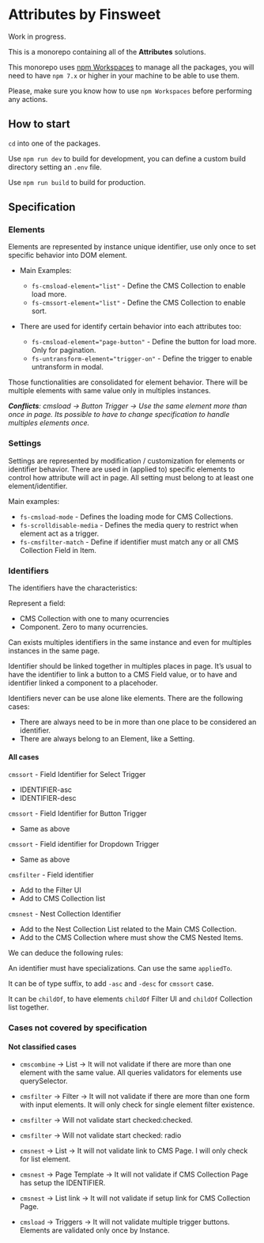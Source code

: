 # Attributes by Finsweet

Work in progress.

This is a monorepo containing all of the **Attributes** solutions.

This monorepo uses [npm Workspaces](https://docs.npmjs.com/cli/v7/using-npm/workspaces) to manage all the packages, you will need to have `npm 7.x` or higher in your machine to be able to use them.

Please, make sure you know how to use `npm Workspaces` before performing any actions.

## How to start

`cd` into one of the packages.

Use `npm run dev` to build for development, you can define a custom build directory setting an `.env` file.

Use `npm run build` to build for production.

## Specification

### Elements

Elements are represented by instance unique identifier, use only once to set specific behavior into DOM element.

- Main Examples:

  - `fs-cmsload-element="list"` - Define the CMS Collection to enable load more.
  - `fs-cmssort-element="list"` - Define the CMS Collection to enable sort.

- There are used for identify certain behavior into each attributes too:
  - `fs-cmsload-element="page-button"` - Define the button for load more. Only for pagination.
  - `fs-untransform-element="trigger-on"` - Define the trigger to enable untransform in modal.

Those functionalities are consolidated for element behavior. There will be multiple elements with same value only in multiples instances.

_**Conflicts**: cmsload → Button Trigger → Use the same element more than once in page. Its possible to have to change specification to handle multiples elements once._

### Settings

Settings are represented by modification / customization for elements or identifier behavior. There are used in (applied to) specific elements to control how attribute will act in page. All setting must belong to at least one element/identifier.

Main examples:

- `fs-cmsload-mode` - Defines the loading mode for CMS Collections.
- `fs-scrolldisable-media` - Defines the media query to restrict when element act as a trigger.
- `fs-cmsfilter-match` - Define if identifier must match any or all CMS Collection Field in Item.

### Identifiers

The identifiers have the characteristics:

Represent a field:

- CMS Collection with one to many ocurrencies
- Component. Zero to many ocurrencies.

Can exists multiples identifiers in the same instance and even for multiples instances in the same page.

Identifier should be linked together in multiples places in page. It’s usual to have the identifier to link a button to a CMS Field value, or to have and identifier linked a component to a placehoder.

Identifiers never can be use alone like elements. There are the following cases:

- There are always need to be in more than one place to be considered an identifier.
- There are always belong to an Element, like a Setting.

#### All cases

`cmssort` - Field Identifier for Select Trigger

- IDENTIFIER-asc
- IDENTIFIER-desc

`cmssort` - Field Identifier for Button Trigger

- Same as above

`cmssort` - Field identifier for Dropdown Trigger

- Same as above

`cmsfilter` - Field identifier

- Add to the Filter UI
- Add to CMS Collection list

`cmsnest` - Nest Collection Identifier

- Add to the Nest Collection List related to the Main CMS Collection.
- Add to the CMS Collection where must show the CMS Nested Items.

We can deduce the following rules:

An identifier must have specializations. Can use the same `appliedTo`.

It can be of type suffix, to add `-asc` and `-desc` for `cmssort` case.

It can be `childOf`, to have elements `childOf` Filter UI and `childOf` Collection list together.

### Cases not covered by specification

#### Not classified cases

- `cmscombine` → List → It will not validate if there are more than one element with the same value. All queries validators for elements use querySelector.

- `cmsfilter` → Filter → It will not validate if there are more than one form with input elements. It will only check for single element filter existence.

- `cmsfilter` → Will not validate start checked:checked.

- `cmsfilter` → Will not validate start checked: radio

- `cmsnest` → List → It will not validate link to CMS Page. I will only check for list element.

- `cmsnest` → Page Template → It will not validate if CMS Collection Page has setup the IDENTIFIER.

- `cmsnest` → List link → It will not validate if setup link for CMS Collection Page.

- `cmsload` → Triggers → It will not validate multiple trigger buttons. Elements are validated only once by Instance.
